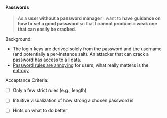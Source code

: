 #### Passwords

> As a **user without a password manager** I want to **have guidance on how to
> set a good password** so that **I cannot produce a weak one that can easily be
> cracked**.

Background:

* The login keys are derived solely from the password and the username (and
  potentially a per-instance salt). An attacker that can crack a password has
  access to all data.
* [Password rules are
  annoying](https://blog.codinghorror.com/password-rules-are-bullshit/) for
  users, what really matters is the
  [entropy](https://zxcvbn-ts.github.io/zxcvbn)

Acceptance Criteria:

* [ ] Only a few strict rules (e.g., length)
* [ ] Intuitive visualization of how strong a chosen password is
* [ ] Hints on what to do better

